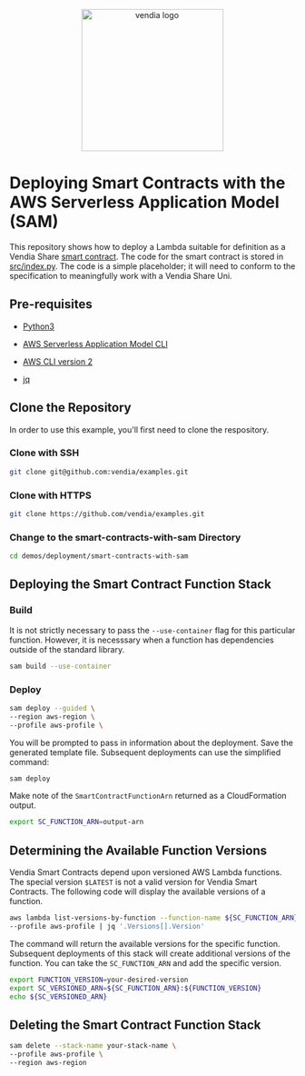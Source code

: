 <p align="center">
  <a href="https://vendia.net/">
    <img src="https://www.vendia.net/images/logo/black.svg" alt="vendia logo" width="250px">
  </a>
</p>

# Deploying Smart Contracts with the AWS Serverless Application Model (SAM)

This repository shows how to deploy a Lambda suitable for definition as a Vendia Share [smart contract](https://www.vendia.net/docs/share/smart-contracts). The code for the smart contract is stored in [src/index.py](src/index.py). The code is a simple placeholder; it will need to conform to the specification to meaningfully work with a Vendia Share Uni.

## Pre-requisites

* [Python3](https://www.python.org/download)

* [AWS Serverless Application Model CLI](https://docs.aws.amazon.com/serverless-application-model/latest/developerguide/serverless-sam-cli-install.html)

* [AWS CLI version 2](https://docs.aws.amazon.com/cli/latest/userguide/install-cliv2.html)

* [jq](https://stedolan.github.io/jq/)

## Clone the Repository

In order to use this example, you'll first need to clone the respository.

### Clone with SSH

```bash
git clone git@github.com:vendia/examples.git
```

### Clone with HTTPS

```bash
git clone https://github.com/vendia/examples.git
```

### Change to the smart-contracts-with-sam Directory

```bash
cd demos/deployment/smart-contracts-with-sam
```

## Deploying the Smart Contract Function Stack

### Build

It is not strictly necessary to pass the `--use-container` flag for this particular function. However, it is necesssary when a function has dependencies outside of the standard library.

```bash
sam build --use-container
```

### Deploy

```bash
sam deploy --guided \
--region aws-region \
--profile aws-profile \
```

You will be prompted to pass in information about the deployment. Save the generated template file. Subsequent deployments can use the simplified command:

```bash
sam deploy
```

Make note of the `SmartContractFunctionArn` returned as a CloudFormation output.

```bash
export SC_FUNCTION_ARN=output-arn
```

## Determining the Available Function Versions

Vendia Smart Contracts depend upon versioned AWS Lambda functions. The special version `$LATEST` is not a valid version for Vendia Smart Contracts. The following code will display the available versions of a function.

```bash
aws lambda list-versions-by-function --function-name ${SC_FUNCTION_ARN} \
--profile aws-profile | jq '.Versions[].Version'
```

The command will return the available versions for the specific function. Subsequent deployments of this stack will create additional versions of the function. You can take the `SC_FUNCTION_ARN` and add the specific version.

```bash
export FUNCTION_VERSION=your-desired-version
export SC_VERSIONED_ARN=${SC_FUNCTION_ARN}:${FUNCTION_VERSION}
echo ${SC_VERSIONED_ARN}
```

## Deleting the Smart Contract Function Stack

```bash
sam delete --stack-name your-stack-name \
--profile aws-profile \
--region aws-region
```

